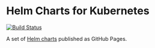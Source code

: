 # Helm Charts for Kubernetes
[![Build Status](https://travis-ci.com/moikot/helm-charts.svg?branch=master)](https://travis-ci.com/moikot/helm-charts)

A set of [Helm charts](https://moikot.github.io/helm-charts/index.yaml) published as GitHub Pages.
